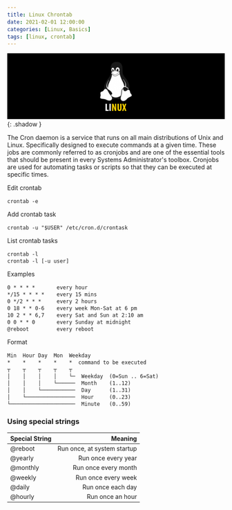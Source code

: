 ```yaml
---
title: Linux Chrontab
date: 2021-02-01 12:00:00
categories: [Linux, Basics]
tags: [linux, crontab]
---
```

<script defer data-domain="senad-d.github.io" src="https://plus.seki.ink/js/script.js"></script>

![](https://github.com/senad-d/senad-d.github.io/blob/main/_media/images/linux-banner.png?raw=true){: .shadow }

The Cron daemon is a service that runs on all main distributions of Unix and Linux. Specifically designed to execute commands at a given time. These jobs are commonly referred to as cronjobs and are one of the essential tools that should be present in every Systems Administrator's toolbox. Cronjobs are used for automating tasks or scripts so that they can be executed at specific times.

Edit crontab
```shell
crontab -e
```

Add crontab task
```shell
crontab -u "$USER" /etc/cron.d/crontask
```

List crontab tasks
```shell
crontab -l
crontab -l [-u user]
```

Examples
```shell
0 * * * *	    every hour
*/15 * * * *	every 15 mins
0 */2 * * *	    every 2 hours
0 18 * * 0-6	every week Mon-Sat at 6 pm
10 2 * * 6,7	every Sat and Sun at 2:10 am
0 0 * * 0	    every Sunday at midnight
@reboot	        every reboot
```

Format
```shell
Min  Hour Day  Mon  Weekday
*    *    *    *    *  command to be executed
┬    ┬    ┬    ┬    ┬
│    │    │    │    └─  Weekday  (0=Sun .. 6=Sat)
│    │    │    └──────  Month    (1..12)
│    │    └───────────  Day      (1..31)
│    └────────────────  Hour     (0..23)
└─────────────────────  Minute   (0..59)
```

### Using special strings
| Special String |                     Meaning |
| -------------- | ---------------------------:|
| @reboot        | Run once, at system startup |
| @yearly        |         Run once every year |
| @monthly       |        Run once every month |
| @weekly        |         Run once every week |
| @daily         |           Run once each day |
| @hourly        |            Run once an hour |